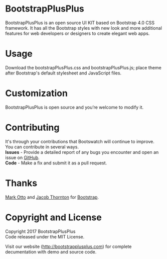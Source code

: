 # BootstrapPlusPlus
BootstrapPlusPlus is an open source UI KIT based on Bootstrap 4.0 CSS framework. It has all the Bootstrap styles with new look and more additional features for web developers or designers to create elegant web apps.

# Usage
Download the bootstrapPlusPlus.css and bootstrapPlusPlus.js; place theme after Bootstrap's default stylesheet and JavaScript files.

# Customization 
BootstrapPlusPlus is open source and you’re welcome to modify it.

# Contributing 
It's through your contributions that Bootswatch will continue to improve. You can contribute in several ways.<br/>
<b>Issues</b> - Provide a detailed report of any bugs you encounter and open an issue on <a href="https://github.com/BootstrapPlusPlus/BootstrapPlusPlus/issues">GitHub</a>.<br/>
<b>Code</b> - Make a fix and submit it as a pull request.
  
# Thanks
<a href="https://github.com/mdo" target="_blank">Mark Otto</a> and <a href="https://github.com/fat" target="_blank">Jacob Thornton</a> for <a href="https://github.com/twbs/bootstrap" target="_blank">Bootstrap</a>.
 
# Copyright and License  
Copyright 2017 BootstrapPlusPlus<br/>
Code released under the MIT License.

Visit our website (http://bootstrapplusplus.com) for complete decumentation with demo and source code.

